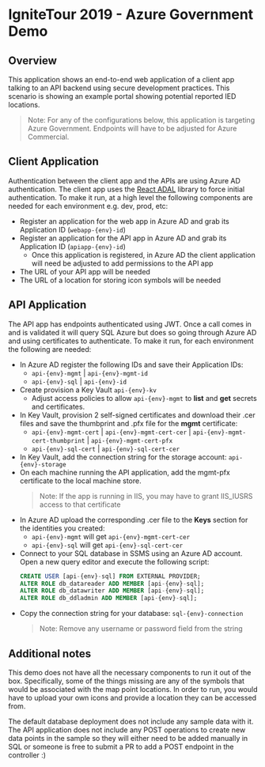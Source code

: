 # IgniteTour 2019 - Azure Government Demo

## Overview

This application shows an end-to-end web application of a client app talking to an API backend using secure development practices. This scenario is showing an example portal showing potential reported IED locations.

> Note: For any of the configurations below, this application is targeting Azure Government. Endpoints will have to be adjusted for Azure Commercial.

## Client Application

Authentication between the client app and the APIs are using Azure AD authentication. The client app uses the [React ADAL][react-adal] library to force initial authentication. To make it run, at a high level the following components are needed for each environment e.g. dev, prod, etc:

- Register an application for the web app in Azure AD and grab its Application ID (`webapp-{env}-id`)
- Register an application for the API app in Azure AD and grab its Application ID (`apiapp-{env}-id`)
    - Once this application is registered, in Azure AD the client application will need be adjusted to add permissions to the API app
- The URL of your API app will be needed
- The URL of a location for storing icon symbols will be needed

## API Application

The API app has endpoints authenticated using JWT. Once a call comes in and is validated it will query SQL Azure but does so going through Azure AD and using certificates to authenticate. To make it run, for each environment the following are needed:

- In Azure AD register the following IDs and save their Application IDs:
    - `api-{env}-mgmt` | `api-{env}-mgmt-id`
    - `api-{env}-sql` | `api-{env}-id`
- Create provision a Key Vault `api-{env}-kv`
    - Adjust access policies to allow `api-{env}-mgmt` to **list** and **get** secrets and certificates.
- In Key Vault, provision 2 self-signed certificates and download their .cer files and save the thumbprint and .pfx file for the **mgmt** certificate:
    - `api-{env}-mgmt-cert` | `api-{env}-mgmt-cert-cer` | `api-{env}-mgmt-cert-thumbprint` | `api-{env}-mgmt-cert-pfx`
    - `api-{env}-sql-cert` | `api-{env}-sql-cert-cer`
- In Key Vault, add the connection string for the storage account: `api-{env}-storage`
- On each machine running the API application, add the mgmt-pfx certificate to the local machine store.
    > Note: If the app is running in IIS, you may have to grant IIS_IUSRS access to that certificate
- In Azure AD upload the corresponding .cer file to the **Keys** section for the identities you created:
    - `api-{env}-mgmt` will get `api-{env}-mgmt-cert-cer`
    - `api-{env}-sql` will get `api-{env}-sql-cert-cer`
- Connect to your SQL database in SSMS using an Azure AD account. Open a new query editor and execute the following script:
    ```sql
    CREATE USER [api-{env}-sql] FROM EXTERNAL PROVIDER;
	ALTER ROLE db_datareader ADD MEMBER [api-{env}-sql];
	ALTER ROLE db_datawriter ADD MEMBER [api-{env}-sql];
    ALTER ROLE db_ddladmin ADD MEMBER [api-{env}-sql];
    ```
- Copy the connection string for your database: `sql-{env}-connection`
    > Note: Remove any username or password field from the string

## Additional notes

This demo does not have all the necessary components to run it out of the box. Specifically, some of the things missing are any of the symbols that would be associated with the map point locations. In order to run, you would have to upload your own icons and provide a location they can be accessed from.

The default database deployment does not include any sample data with it. The API application does not include any POST operations to create new data points in the sample so they will either need to be added manually in SQL or someone is free to submit a PR to add a POST endpoint in the controller :)

<!-- links -->
[typescript]: https://www.typescriptlang.org/
[react-redux]: https://redux.js.org/basics/usage-with-react
[esri-js]: https://developers.arcgis.com/javascript/latest/api-reference/index.html
[arcgis-react]: https://github.com/esri/react-arcgis
[react-adal]: https://github.com/salvoravida/react-adal
[axios]: https://github.com/axios/axios